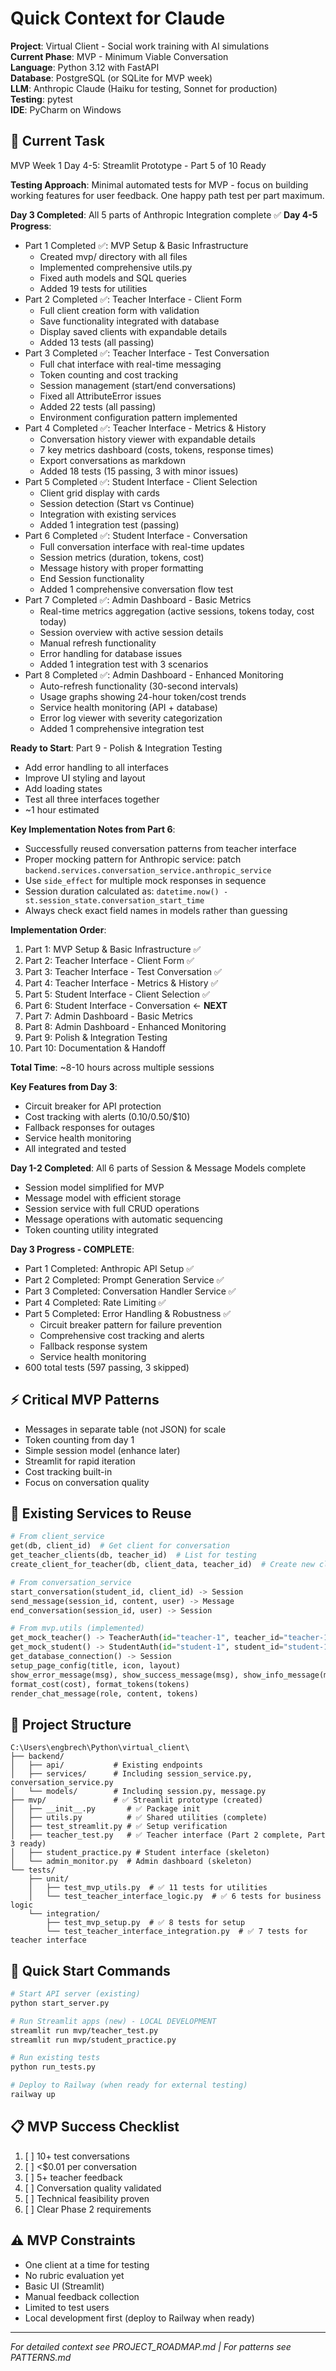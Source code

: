 # Quick Context for Claude

**Project**: Virtual Client - Social work training with AI simulations  
**Current Phase**: MVP - Minimum Viable Conversation  
**Language**: Python 3.12 with FastAPI  
**Database**: PostgreSQL (or SQLite for MVP week)  
**LLM**: Anthropic Claude (Haiku for testing, Sonnet for production)  
**Testing**: pytest  
**IDE**: PyCharm on Windows  

## 🎯 Current Task
MVP Week 1 Day 4-5: Streamlit Prototype - Part 5 of 10 Ready

**Testing Approach**: Minimal automated tests for MVP - focus on building working features for user feedback. One happy path test per part maximum.

**Day 3 Completed**: All 5 parts of Anthropic Integration complete ✅
**Day 4-5 Progress**: 
- Part 1 Completed ✅: MVP Setup & Basic Infrastructure
  - Created mvp/ directory with all files
  - Implemented comprehensive utils.py
  - Fixed auth models and SQL queries
  - Added 19 tests for utilities
- Part 2 Completed ✅: Teacher Interface - Client Form
  - Full client creation form with validation
  - Save functionality integrated with database
  - Display saved clients with expandable details
  - Added 13 tests (all passing)
- Part 3 Completed ✅: Teacher Interface - Test Conversation
  - Full chat interface with real-time messaging
  - Token counting and cost tracking
  - Session management (start/end conversations)
  - Fixed all AttributeError issues
  - Added 22 tests (all passing)
  - Environment configuration pattern implemented
- Part 4 Completed ✅: Teacher Interface - Metrics & History
  - Conversation history viewer with expandable details
  - 7 key metrics dashboard (costs, tokens, response times)
  - Export conversations as markdown
  - Added 18 tests (15 passing, 3 with minor issues)
- Part 5 Completed ✅: Student Interface - Client Selection
  - Client grid display with cards
  - Session detection (Start vs Continue)
  - Integration with existing services
  - Added 1 integration test (passing)
- Part 6 Completed ✅: Student Interface - Conversation
  - Full conversation interface with real-time updates
  - Session metrics (duration, tokens, cost)
  - Message history with proper formatting
  - End Session functionality
  - Added 1 comprehensive conversation flow test
- Part 7 Completed ✅: Admin Dashboard - Basic Metrics
  - Real-time metrics aggregation (active sessions, tokens today, cost today)
  - Session overview with active session details
  - Manual refresh functionality
  - Error handling for database issues
  - Added 1 integration test with 3 scenarios
- Part 8 Completed ✅: Admin Dashboard - Enhanced Monitoring
  - Auto-refresh functionality (30-second intervals)
  - Usage graphs showing 24-hour token/cost trends
  - Service health monitoring (API + database)
  - Error log viewer with severity categorization
  - Added 1 comprehensive integration test

**Ready to Start**: Part 9 - Polish & Integration Testing
- Add error handling to all interfaces
- Improve UI styling and layout 
- Add loading states
- Test all three interfaces together
- ~1 hour estimated

**Key Implementation Notes from Part 6**:
- Successfully reused conversation patterns from teacher interface
- Proper mocking pattern for Anthropic service: patch `backend.services.conversation_service.anthropic_service`
- Use `side_effect` for multiple mock responses in sequence
- Session duration calculated as: `datetime.now() - st.session_state.conversation_start_time`
- Always check exact field names in models rather than guessing

**Implementation Order**:
1. Part 1: MVP Setup & Basic Infrastructure ✅
2. Part 2: Teacher Interface - Client Form ✅
3. Part 3: Teacher Interface - Test Conversation ✅
4. Part 4: Teacher Interface - Metrics & History ✅
5. Part 5: Student Interface - Client Selection ✅
6. Part 6: Student Interface - Conversation ← **NEXT**
7. Part 7: Admin Dashboard - Basic Metrics
8. Part 8: Admin Dashboard - Enhanced Monitoring
9. Part 9: Polish & Integration Testing
10. Part 10: Documentation & Handoff

**Total Time**: ~8-10 hours across multiple sessions

**Key Features from Day 3**:
- Circuit breaker for API protection
- Cost tracking with alerts ($0.10/$0.50/$10)
- Fallback responses for outages
- Service health monitoring
- All integrated and tested

**Day 1-2 Completed**: All 6 parts of Session & Message Models complete
- Session model simplified for MVP
- Message model with efficient storage
- Session service with full CRUD operations
- Message operations with automatic sequencing
- Token counting utility integrated

**Day 3 Progress - COMPLETE**:
- Part 1 Completed: Anthropic API Setup ✅
- Part 2 Completed: Prompt Generation Service ✅
- Part 3 Completed: Conversation Handler Service ✅
- Part 4 Completed: Rate Limiting ✅
- Part 5 Completed: Error Handling & Robustness ✅
  - Circuit breaker pattern for failure prevention
  - Comprehensive cost tracking and alerts
  - Fallback response system
  - Service health monitoring
- 600 total tests (597 passing, 3 skipped)

## ⚡ Critical MVP Patterns
- Messages in separate table (not JSON) for scale
- Token counting from day 1
- Simple session model (enhance later)
- Streamlit for rapid iteration
- Cost tracking built-in
- Focus on conversation quality

## 🔑 Existing Services to Reuse
```python
# From client_service
get(db, client_id)  # Get client for conversation
get_teacher_clients(db, teacher_id)  # List for testing
create_client_for_teacher(db, client_data, teacher_id)  # Create new client

# From conversation_service
start_conversation(student_id, client_id) -> Session
send_message(session_id, content, user) -> Message
end_conversation(session_id, user) -> Session

# From mvp.utils (implemented)
get_mock_teacher() -> TeacherAuth(id="teacher-1", teacher_id="teacher-1")
get_mock_student() -> StudentAuth(id="student-1", student_id="student-1")
get_database_connection() -> Session
setup_page_config(title, icon, layout)
show_error_message(msg), show_success_message(msg), show_info_message(msg)
format_cost(cost), format_tokens(tokens)
render_chat_message(role, content, tokens)
```

## 📁 Project Structure
```
C:\Users\engbrech\Python\virtual_client\
├── backend/
│   ├── api/           # Existing endpoints
│   ├── services/      # Including session_service.py, conversation_service.py
│   └── models/        # Including session.py, message.py
├── mvp/               # ✅ Streamlit prototype (created)
│   ├── __init__.py       # ✅ Package init
│   ├── utils.py          # ✅ Shared utilities (complete)
│   ├── test_streamlit.py # ✅ Setup verification
│   ├── teacher_test.py   # ✅ Teacher interface (Part 2 complete, Part 3 ready)
│   ├── student_practice.py # Student interface (skeleton)
│   └── admin_monitor.py  # Admin dashboard (skeleton)
└── tests/
    ├── unit/
    │   ├── test_mvp_utils.py  # ✅ 11 tests for utilities
    │   └── test_teacher_interface_logic.py  # ✅ 6 tests for business logic
    └── integration/
        ├── test_mvp_setup.py  # ✅ 8 tests for setup
        └── test_teacher_interface_integration.py  # ✅ 7 tests for teacher interface
```

## 🚀 Quick Start Commands
```bash
# Start API server (existing)
python start_server.py

# Run Streamlit apps (new) - LOCAL DEVELOPMENT
streamlit run mvp/teacher_test.py
streamlit run mvp/student_practice.py

# Run existing tests
python run_tests.py

# Deploy to Railway (when ready for external testing)
railway up
```

## 📋 MVP Success Checklist
1. [ ] 10+ test conversations
2. [ ] <$0.01 per conversation
3. [ ] 5+ teacher feedback
4. [ ] Conversation quality validated
5. [ ] Technical feasibility proven
6. [ ] Clear Phase 2 requirements

## ⚠️ MVP Constraints
- One client at a time for testing
- No rubric evaluation yet
- Basic UI (Streamlit)
- Manual feedback collection
- Limited to test users
- Local development first (deploy to Railway when ready)

---
*For detailed context see PROJECT_ROADMAP.md | For patterns see PATTERNS.md*